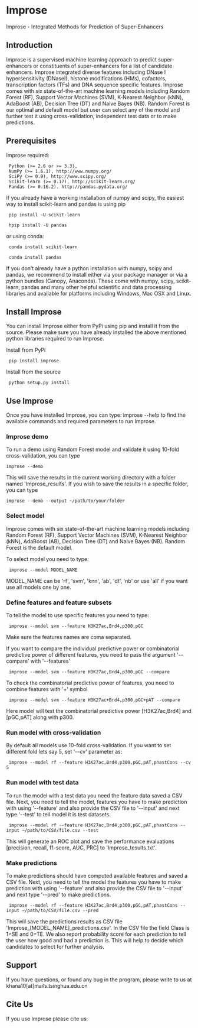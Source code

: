 # Improse
Improse - Integrated Methods for Prediction of Super-Enhancers

## Introduction
Improse is a supervised machine learning approach to predict super-enhancers or constituents of super-enhancers for a list of candidate enhancers. Improse integrated diverse features including DNase I hypersensitivity (DNaseI), histone modifications (HMs), cofactors, transcription factors (TFs) and DNA sequence specific features. Improse comes with six state-of-the-art machine learning models including Random Forest (RF), Support Vector Machines (SVM), K-Nearest Neighbor (kNN), AdaBoost (AB), Decision Tree (DT) and Naive Bayes (NB).
Random Forest is our optimal and default model but user can select any of the model and further test it using cross-validation, independent test data or to make predictions. 

## Prerequisites
Improse required:
			
	 Python (>= 2.6 or >= 3.3),
	 NumPy (>= 1.6.1), http://www.numpy.org/
	 SciPy (>= 0.9), http://www.scipy.org/
	 Scikit-learn (>= 0.17), http://scikit-learn.org/
	 Pandas (>= 0.16.2). http://pandas.pydata.org/

If you already have a working installation of numpy and scipy, the easiest way to install scikit-learn and pandas is using pip

	 pip install -U scikit-learn

	 hpip install -U pandas

or using conda:

	 conda install scikit-learn

	 conda install pandas


If you don’t already have a python installation with numpy, scipy and pandas, we recommend to install either via your package manager or via a python bundles (Canopy, Anaconda). These come with numpy, scipy, scikit-learn, pandas and many other helpful scientific and data processing libraries and available for platforms including Windows, Mac OSX and Linux.


## Install Improse
You can install Improse either from PyPi using pip and install it from the source. Please make sure you have already installed the above mentioned python libraries required to run Improse.

Install from PyPi

	 pip install improse

Install from the source

	 python setup.py install

## Use Improse
Once you have installed Improse, you can type:
	improse --help
to find the available commands and required parameters to run Improse. 

### Improse demo

To run a demo using Random Forest model and validate it using 10-fold cross-validation, you can type

	improse --demo

This will save the results in the current working directory with a folder named 'Improse_results'. If you wish to save the results in a specific folder, you can type

	improse --demo --output ~/path/to/your/folder

### Select model 
Improse comes with six state-of-the-art machine learning models including Random Forest (RF), Support Vector Machines (SVM), K-Nearest Neighbor (kNN), AdaBoost (AB), Decision Tree (DT) and Naive Bayes (NB). Random Forest is the default model.

To select model you need to type:
	 
	 improse --model MODEL_NAME

MODEL_NAME can be 'rf', 'svm', 'knn', 'ab', 'dt', 'nb' or use 'all' if you want use all models one by one.

### Define features and feature subsets
To tell the model to use specific features you need to type:
	 
	 improse --model svm --feature H3K27ac,Brd4,p300,pGC

Make sure the features names are coma separated. 

If you want to compare the individual predictive power or combinatorial predictive power of different features, you need to pass the argument '--compare' with '--features'

	 improse --model svm --feature H3K27ac,Brd4,p300,pGC --compare

To check the combinatorial predictive power of features, you need to combine features with '+' symbol

	 improse --model svm --feature H3K27ac+Brd4,p300,pGC+pAT --compare

Here model will test the combinatorial predictive power [H3K27ac,Brd4] and [pGC,pAT] along with p300.

### Run model with cross-validation
By default all models use 10-fold cross-validation. If you want to set different fold lets say 5, set '--cv' parameter as:

	 improse --model rf --feature H3K27ac,Brd4,p300,pGC,pAT,phastCons --cv 5

### Run model with test data
To run the model with a test data you need the feature data saved a CSV file. Next, you need to tell the model, features you have to make prediction with using '--feature' and also provide the CSV file to '--input' and next type '--test' to tell model it is test datasets.

	 improse --model rf --feature H3K27ac,Brd4,p300,pGC,pAT,phastCons --input ~/path/to/CSV/file.csv --test

This will generate an ROC plot and save the performance evaluations [precision, recall, f1-score, AUC, PRC] to 'Improse_tesults.txt'.

### Make predictions
To make predictions should have computed available features and saved a CSV file. Next, you need to tell the model the features you have to make prediction with using '--feature' and also provide the CSV file to '--input' and next type '--pred' to make predictions.

	 improse --model rf --feature H3K27ac,Brd4,p300,pGC,pAT,phastCons --input ~/path/to/CSV/file.csv --pred

This will save the predictions results as CSV file 'Improse_[MODEL_NAME]_predictions.csv'. In the CSV file the field Class is 1=SE and 0=TE. We also report  probability score for each prediction to tell the user how good and bad a prediction is. This will help to decide which candidates to select for further analysis.

## Support
If you have questions, or found any bug in the program, please write to us at khana10[at]mails.tsinghua.edu.cn

## Cite Us
If you use Improse please cite us: 
